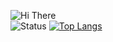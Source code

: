 ![Hi There](https://readme-typing-svg.herokuapp.com?color=7dee90&size=30&vCenter=true&lines=%F0%9F%91%8B+HI+,+I+am+Vishu+!)
<br>
![Status](https://github-readme-stats.vercel.app/api?username=Adityavishu&theme=highcontrast&show_icons=true)
[![Top Langs](https://github-readme-stats.vercel.app/api/top-langs/?username=anuraghazra&layout=compact)](https://github.com/anuraghazra/github-readme-stats)